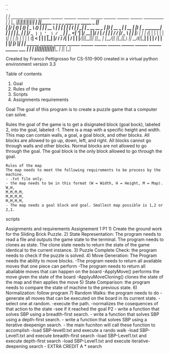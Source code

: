                                                                                              
    _                                                                                      _   
  _| |_ ______ ______ ______ ______ ______ ______ ______ ______ ______ ______ __________ _| |_ 
 |_   _|______|______|______|______|______|______|______|______|______|______|__________|_   _|
   |_|_____ _ _     _ _               ____       _      _      _____               _      |_|  
   | |/ ____| (_)   | (_)             |  _ \     (_)    | |    |  __ \             | |    | | 
   | | (___ | |_  __| |_ _ __   __ _  | |_) |_ __ _  ___| | __ | |__) |   _ _______| | ___| | 
   | |\___ \| | |/ _` | | '_ \ / _` | |  _ <| '__| |/ __| |/ / |  ___/ | | |_  /_  / |/ _ \ | 
   | |____) | | | (_| | | | | | (_| | | |_) | |  | | (__|   <  | |   | |_| |/ / / /| |  __/ | 
   | |_____/|_|_|\__,_|_|_| |_|\__, | |____/|_|  |_|\___|_|\_\ |_|    \__,_/___/___|_|\___| | 
   | |                          __/ |                                                     | | 
   |_|                         |___/                                                      |_| 
  _| |_ ______ ______ ______ ______ ______ ______ ______ ______ ______ ______ ______ ___ _| |_ 
 |_   _|______|______|______|______|______|______|______|______|______|______|______|___|_   _|
   |_|                                                                                    |_|  
                                                                                             
                                                                                             
 Created by Franco Pettigrosso
 for CS-510-900
 created in a virtual python environment version 3.3

Table of contents
1) Goal
2) Rules of the game
3) Scripts
4) Assignments requirements

Goal
    The goal of this program is to create a puzzle game that a computer can solve.

Rules
    the goal of the game is to get a disignated block (goal bock), labeled 2, into the goal, labeled -1.
    There is a map with a specific height and width. This map can contain walls, a goal, a goal block,
    and other blocks. All blocks are allowed to go up, down, left, and right. All blocks cannot go through
    walls and other blocks. Normal blocks are not allowed to go through the goal. The goal block is the
    only block allowed to go through the goal.

    Rules of the map
    The map needs to meet the following requirements to be process by the machine.
    - .txt file only.
    - the map needs to be in this format (W = Width, H = Height, M = Map).
    W,H,
    M,M,M,M,
    M,M,M,M,
    M,M,M,M,
    - The map needs a goal block and goal. Smallest map possible is 1,2 or 2,1.

scripts


Assignments and requirements
    Assignement 1 
    P1
        1) Create the ground work for the Sliding Brick Puzzle.
        2) State Representation: The program needs to read a file and outputs the game state
        to the terminal. The program needs to clones as state. The clone state needs to return
        the state of the game identical to the current instance.
        3) Puzzle Complete Check: the program needs to check if the puzzle is solved.
        4) Move Generation: The Program needs the ability to move blocks.
            -The program needs to return all available moves that one piece can perform
            -The program needs to return all abailable moves that can happen on the board
            -ApplyMove() performs the move given the state of the board
            -ApplyuMoveCloning() clones the state of the map and then applies the move
        5) State Comparison: the program needs to compare the state of machine to the previous
            state.
        6) Normalization: follow program
        7) Random Walks: the program needs to do
            -generate all moves that can be executed on the board in its current state.
            -select one at random.
            -execute the path.
            -normalizes the cosequences of that action to the state
            -see if it reached the goal
    P2
        - write a function that solves SBP using a breadth-first search.
        - write a function that solves SBP using a depth-first search.
        - write a function that solves SBP using a iterative deepenign search.
        - the main fucniton will call these function to accomplish
            -load SBP-level0.txt and execute a rando walk
            -load SBP-Level1.txt and execute breadth-first search
            -load SBP-Level1.txt and execute depth-first search
            -load SBP-Level1.txt and execute iterative-deepening search
        - EXTRA CREDIT A * search
